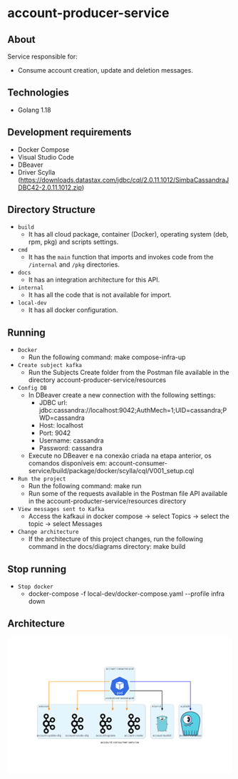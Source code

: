 # account-producer-service

## About
Service responsible for:
- Consume account creation, update and deletion messages.

## Technologies
* Golang 1.18

## Development requirements
* Docker Compose
* Visual Studio Code
* DBeaver
* Driver Scylla (https://downloads.datastax.com/jdbc/cql/2.0.11.1012/SimbaCassandraJDBC42-2.0.11.1012.zip)

## Directory Structure
- `build`
     - It has all cloud package, container (Docker), operating system (deb, rpm, pkg) and scripts settings.
- `cmd`
     - It has the `main` function that imports and invokes code from the `/internal` and `/pkg` directories.
- `docs`
     - It has an integration architecture for this API.
- `internal`
     - It has all the code that is not available for import.
- `local-dev`
     - It has all docker configuration.

## Running
- `Docker`
    - Run the following command: make compose-infra-up
- `Create subject kafka`
    - Run the Subjects Create folder from the Postman file available in the directory account-producer-service/resources
- `Config DB`
    - In DBeaver create a new connection with the following settings:
      - JDBC url: jdbc:cassandra://localhost:9042;AuthMech=1;UID=cassandra;PWD=cassandra
      - Host: localhost
      - Port: 9042
      - Username: cassandra
      - Password: cassandra
    - Execute no DBeaver e na conexão criada na etapa anterior, os comandos disponíveis em: account-consumer-service/build/package/docker/scylla/cql/V001_setup.cql
- `Run the project`
    - Run the following command: make run
    - Run some of the requests available in the Postman file API available in the account-producter-service/resources directory
- `View messages sent to Kafka`
    - Access the kafkaui in docker compose -> select Topics -> select the topic -> select Messages
- `Change architecture`
    - If the architecture of this project changes, run the following command in the docs/diagrams directory: make build

## Stop running
- `Stop docker`
    - docker-compose -f local-dev/docker-compose.yaml --profile infra down

## Architecture
![Architecture Diagram](docs/diagrams/dist/architecture/account_consumer_service.png)